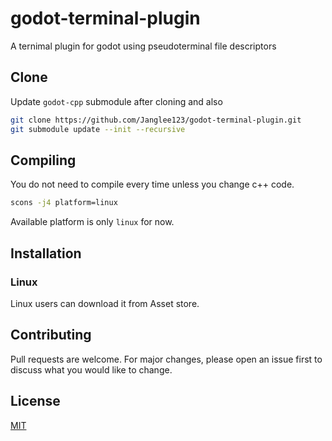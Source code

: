 # godot-terminal-plugin
A ternimal plugin for godot using pseudoterminal file descriptors

## Clone
Update `godot-cpp` submodule after cloning and also

```bash
git clone https://github.com/Janglee123/godot-terminal-plugin.git
git submodule update --init --recursive
```

## Compiling
You do not need to compile every time unless you change c++ code.

```bash
scons -j4 platform=linux
```
Available platform is only `linux` for now.


## Installation

### Linux
Linux users can download it from Asset store. 

## Contributing
Pull requests are welcome. For major changes, please open an issue first to discuss what you would like to change.

## License
[MIT](https://choosealicense.com/licenses/mit/)